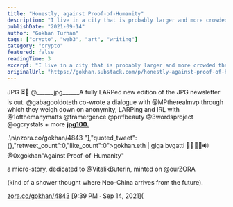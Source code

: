 ```yaml
---
title: "Honestly, against Proof-of-Humanity"
description: "I live in a city that is probably larger and more crowded than your entire home country."
publishDate: "2021-09-14"
author: "Gokhan Turhan"
tags: ["crypto", "web3", "art", "writing"]
category: "crypto"
featured: false
readingTime: 3
excerpt: "I live in a city that is probably larger and more crowded than your entire home country. We need not argue about it. Recently, I’ve been busy and I know that is none of your business. However, I like..."
originalUrl: "https://gokhan.substack.com/p/honestly-against-proof-of-humanity"
---
```


JPG ⏳🧂 @______jpg______A fully LARPed new edition of the JPG newsletter is out.
@gabagooldoteth co-wrote a dialogue with @MPtherealmvp through which they weigh down on anonymity, LARPing and IRL
with @1ofthemanymatts @framergence @prrfbeauty @3wordsproject @ogcrystals + more
**[jpg100.](https://jpg100.substack.com/p/come-one-come-all-anons-this-is-the?justPublished=true)**

<TwitterEmbed url="https://x.com/i/web/status/1437416116809261060" />

.\n\nzora.co/gokhan/4843 "],"quoted_tweet":{},"retweet_count":0,"like_count":0">gokhan.eth | giga bvgatti 🚀🧬💾🦇🔊 @0xgokhan"Against Proof-of-Humanity"

a micro-story, dedicated to @VitalikButerin, minted on @ourZORA

(kind of a shower thought where Neo-China arrives from the future).

[zora.co/gokhan/4843](https://zora.co/gokhan/4843) [9:39 PM ∙ Sep 14, 2021](

<TwitterEmbed url="https://x.com/i/web/status/1437893677863645184" />

